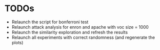# TODOs

- Relaunch the script for bonferroni test
- Relaunch attack analysis for enron and apache with voc size = 1000
- Relaunch the similarity exploration and refresh the results
- Relaunch all experiments with correct randomness (and regenerate the plots)
